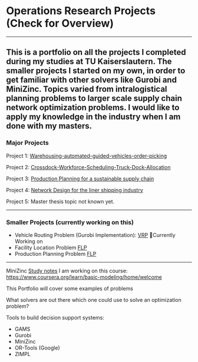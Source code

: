 # Operations Research Projects (Check for Overview)
---
This is a portfolio on all the projects I completed during my studies at TU Kaiserslautern. The smaller projects I started on my own, in order to get familiar with other solvers like Gurobi and MiniZinc. Topics varied from intralogistical planning problems to larger scale supply chain network optimization problems. I would like to apply my knowledge in the industry when I am done with my masters.
---

### Major Projects
Project 1: [Warehousing-automated-guided-vehicles-order-picking](https://github.com/DerEddie/An-Optimization-Portfolio-Decision-Science/blob/main/AGV-Routing-Scheduling/Description.md)

Project 2: [Crossdock-Workforce-Scheduling-Truck-Dock-Allocation](https://github.com/DerEddie/An-Optimization-Portfolio-Decision-Science/blob/main/Crossdocking/Description.md)

Project 3: [Production Planning for a sustainable supply chain](https://github.com/DerEddie/An-Optimization-Portfolio-Decision-Science/blob/main/Production-Planning/Description.md)

Project 4: [Network Design for the liner shipping industry](https://github.com/EduKru/An-Optimization-Portfolio-Decision-Science/blob/main/Container-Shipping-Network-Optimization/Description.md)

Project 5: Master thesis topic not known yet.

---

### Smaller Projects (currently working on this)
- Vehicle Routing Problem (Gurobi Implementation): [VRP](https://github.com/EduKru/An-Optimization-Portfolio-Decision-Science/blob/main/VRP/readme.md) 📅Currently Working on
- Facility Location Problem [FLP](https://github.com/EduKru/An-Optimization-Portfolio-Decision-Science/blob/main/Location%20Problems/FLP.ipynb)
- Production Planning Problem [FLP](https://github.com/EduKru/An-Optimization-Portfolio-Decision-Science/blob/main/Location%20Problems/FLP.ipynb) 


---

MiniZinc [Study notes](https://github.com/DerEddie/An-Optimization-Portfolio-Decision-Science/blob/main/MiniZincSolver/Description.md)
I am working on this course: https://www.coursera.org/learn/basic-modeling/home/welcome

This Portfolio will cover some examples of problems

What solvers are out there which one could use to solve an optimization problem?

Tools to build decision support systems:
- GAMS
- Gurobi
- MiniZinc
- OR-Tools (Google)
- ZIMPL


